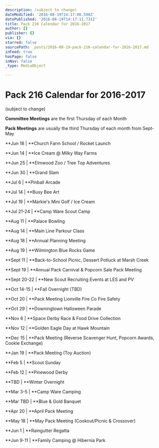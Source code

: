 ```yaml
---
description: (subject to change)
dateModified: '2016-08-19T14:17:06.598Z'
datePublished: '2016-08-19T14:17:11.731Z'
title: Pack 216 Calendar for 2016-2017
author: []
publisher: {}
via: {}
starred: false
sourcePath: _posts/2016-08-19-pack-216-calendar-for-2016-2017.md
inFeed: true
hasPage: false
inNav: false
_type: MediaObject

---
```

# Pack 216 Calendar for 2016-2017

(subject to change)

**Committee Meetings** are the first Thursday of each Month

**Pack Meetings** are usually the third Thursday of each month from Sept-May

**Jun 18 | **Church Farm School / Rocket Launch

**Jun 14 | **Ice Cream @ Milky Way Farms

**Jun 25 | **Elmwood Zoo / Tree Top Adventures

**Jun 30 | **Grand Slam

**Jul 6 | **Pinball Arcade

**Jul 14 | **Busy Bee Art

**Jul 19 | **Markie's Mini Golf / Ice Cream

**Jul 21-24 | **Camp Ware Scout Camp

**Aug 11 | **Palace Bowling

**Aug 14 | **Main Line Parkour Class

**Aug 18 | **Annual Planning Meeting

**Aug 19 | **Wilmington Blue Rocks Game

**Sept 11 | **Back-to-School Picnic, Dessert Potluck at Marsh Creek

**Sept 19 | **Annual Pack Carnival & Popcorn Sale Pack Meeting

**Sept 20-22 | **New Scout Recruiting Events at LES and PV

**Oct 14-15 | **Fall Overnight (TBD)

**Oct 20 | **Pack Meeting Lionville Fire Co Fire Safety

**Oct 29 | **Downingtown Halloween Parade

**Nov 6 | **Space Derby Race & Food Drive Collection

**Nov 12 | **Golden Eagle Day at Hawk Mountain

**Dec 15 | **Pack Meeting (Reverse Scavenger Hunt, Popcorn Awards, Cookie Exchange)

**Jan 19 | **Pack Meeting (Toy Auction)

**Feb 5 | **Scout Sunday

**Feb 12 | **Pinewood Derby

**TBD | **Winter Overnight

**Mar 3-5 | **Camp Ware Camping

**Mar TBD | **Blue & Gold Banquet

**Apr 20 | **April Pack Meeting

**May 18 | **May Pack Meeting (Cookout/Picnic & Crossover)

**Jun 1 | **Raingutter Regatta

**Jun 9-11 | **Family Camping @ Hibernia Park